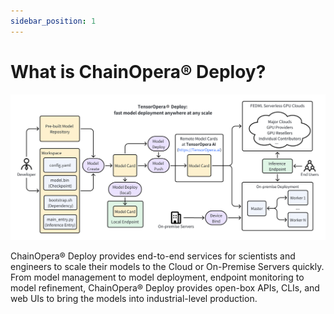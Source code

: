 ```yaml
---
sidebar_position: 1
---
```


# What is ChainOpera® Deploy?

![deployArch.png](pics%2FdeployArch.png)

ChainOpera® Deploy provides end-to-end services for scientists and engineers to scale their models to the Cloud or On-Premise Servers quickly. From model management to model deployment, endpoint monitoring to model refinement, ChainOpera® Deploy provides open-box APIs, CLIs, and web UIs to bring the models into industrial-level production.
